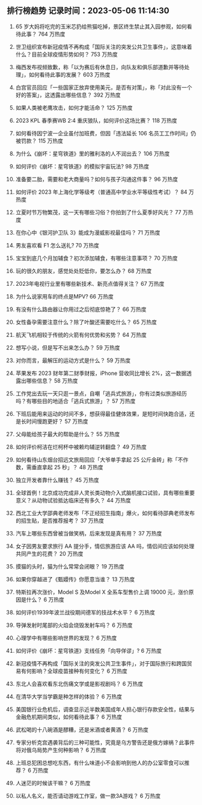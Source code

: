 
## 排行榜趋势 记录时间：2023-05-06 11:14:30
  
  1. 65 岁大妈将吃完的玉米芯扔给熊猫吃掉，景区终生禁止其入园参观，如何看待此事？ 764 万热度
    
  2. 世卫组织宣布新冠疫情不再构成「国际关注的突发公共卫生事件」，这意味着什么？目前全球疫情形势如何？ 753 万热度
    
  3. 梅西发布视频致歉，称「以为赛后有休息日，向队友和俱乐部道歉并等待处理」，如何看待此事的发展？ 603 万热度
    
  4. 白宫官员回应「一些国家正放弃使用美元，是否有对策」，称「对此没有一个好的答案」，这透露出哪些信息？ 392 万热度
    
  5. 如果人类被老鹰攻击，如何才能活命？ 125 万热度
    
  6. 2023 KPL 春季赛WB 2:4 重庆狼队，如何评价这场比赛？ 118 万热度
    
  7. 如何看待因宁波一企业虽付加班费，但因「违法延长 106 名员工工作时间」仍被罚款？ 115 万热度
    
  8. 为什么《崩坏：星穹铁道》里的雅利洛的人不润出去？ 106 万热度
    
  9. 如何评价《崩坏：星穹铁道》的模拟宇宙玩法? 98 万热度
    
  10. 准备要二胎，需要和老大商量吗？如何与孩子沟通这件事？ 96 万热度
    
  11. 如何评价 2023 年上海化学等级考（普通高中学业水平等级性考试）？ 84 万热度
    
  12. 立夏时节万物繁茂，这一天有哪些习俗？你拍到了什么夏季好风光？ 77 万热度
    
  13. 在你心中《银河护卫队 3》能成为漫威影视最佳吗？ 71 万热度
    
  14. 男友喜欢看 F1 怎么送礼? 70 万热度
    
  15. 宝宝到底几个月加辅食？初次添加辅食，有哪些注意事项？ 70 万热度
    
  16. 玩的很久的朋友，感觉处处贬低你，要怎么办？ 68 万热度
    
  17. 2023年电视行业里有哪些新技术、新亮点值得关注？ 67 万热度
    
  18. 为什么说家用车的终点是MPV? 66 万热度
    
  19. 有没有什么路由器让你用过之后彻底惊艳了？ 66 万热度
    
  20. 女性备孕需要注意什么？除了叶酸还需要吃什么？ 65 万热度
    
  21. 航天飞机相较于传统的火箭有何优势和劣势？ 64 万热度
    
  22. 想写小说，但是写不出来怎么办？ 59 万热度
    
  23. 对你而言，最解压的运动方式是什么？ 59 万热度
    
  24. 苹果发布 2023 财年第二财季财报，iPhone 营收同比增长 2%，这一数据透露出哪些信息？ 58 万热度
    
  25. 工作党出去玩一天只逛一景点，自嘲「逃兵式旅游」，你有过类似旅游经历吗？有哪些目的地适合「逃兵式旅游」？ 57 万热度
    
  26. 下班后能用来运动的时间不多，想获得最佳健体效果，是短时间快跑合适，还是长时间慢跑更好？ 57 万热度
    
  27. 父母能给孩子最大的帮助是什么？ 55 万热度
    
  28. 如何评价柯洁在烂柯杯中被赖均辅逆转翻盘？ 49 万热度
    
  29. 如何看待山东烟台招远文旅局回应「大爷单手拿起 25 公斤金砖」称「不作数，需垂直拿起 25 秒」？ 48 万热度
    
  30. 独立开发者靠什么赚钱？ 45 万热度
    
  31. 全球首例！北京成功完成非人灵长类动物介入式脑机接口试验，具有哪些重要意义？从动物试验抵达临床还有多久？ 44 万热度
    
  32. 西北工业大学邵典老师发布「不正经招生指南」爆火，如何看待邵典老师发布的招生贴，是否推荐报考？ 37 万热度
    
  33. 汽车上哪些东西曾被当做笑柄，后来发现是真有用？ 37 万热度
    
  34. 女子因男友要求旅行 AA 提分手，情侣旅游应该 AA 吗，情侣间应该如何处理共同产生的花费？ 20 万热度
    
  35. 摸猫的头时，猫为什么常常会闭眼？ 19 万热度
    
  36. 如果你穿越进了《甄嬛传》你愿意当谁？ 13 万热度
    
  37. 特斯拉再次涨价，Model S 及Model X 全系车型售价上调 19000 元，涨价原因是什么？ 6 万热度
    
  38. 如何评价1939年波兰战役期间德军的技战术水平？ 6 万热度
    
  39. 导弹发射时尾部的火焰会烧毁发射车吗？ 6 万热度
    
  40. 心理学中有哪些影响世界的发现？ 6 万热度
    
  41. 如何评价《崩坏：星穹铁道》支线任务「向导佯谬」? 6 万热度
    
  42. 新冠疫情不再构成「国际关注的突发公共卫生事件」，对于国际旅行和跨国贸易有何影响？全球疫苗接种有何变化？ 6 万热度
    
  43. 东北人会喜欢看东北伤痛文学或是影视剧吗？ 6 万热度
    
  44. 在清华大学当学霸是种怎样的体验？ 6 万热度
    
  45. 美国银行业危机后，调查显示近半数美国成年人担心银行存款安全性，结果与金融危机期间类似，如何看待此事？ 6 万热度
    
  46. 武松喝的十八碗酒是醪糟，还是米酒或者黄酒？ 6 万热度
    
  47. 专家分析克宫遇袭背后的三种可能性，究竟是乌方警告还是俄方嫁祸？此事件将对俄乌局势产生何种影响？ 6 万热度
    
  48. 上班总犯困总想吃东西，有什么味道小不会影响到他人的办公室零食可以推荐？ 6 万热度
    
  49. 人迷茫的时候该干嘛？ 6 万热度
    
  50. 以私人名义，能否请动游戏工作室，做一款3A游戏？ 6 万热度
    